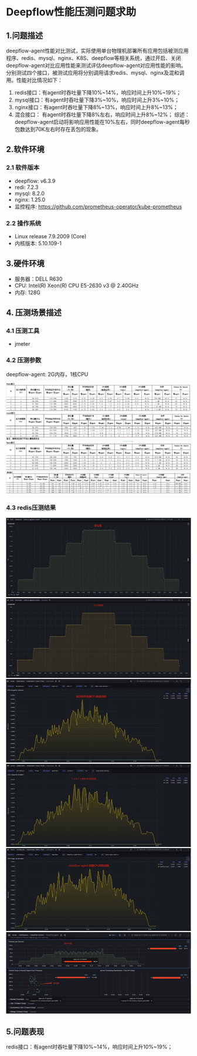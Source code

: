 # Deepflow性能压测问题求助

##  1.问题描述
deepflow-agent性能对比测试，实际使用单台物理机部署所有应用包括被测应用程序、redis、mysql、nginx、K8S、deepflow等相关系统，通过开启、关闭deepflow-agent对比应用性能来测试评估deepflow-agent对应用性能的影响。分别测试四个接口，被测试应用将分别调用请求redis、mysql、nginx及混和调用。性能对比情况如下：
1. redis接口：有agent时吞吐量下降10%~14%，响应时间上升10%~19%；
2. mysql接口：有agent时吞吐量下降3%~10%，响应时间上升3%~10%；
3. nginx接口：有agent时吞吐量下降8%~13%，响应时间上升8%~13%；
4. 混合接口： 有agent时吞吐量下降8%左右，响应时间上升8%~12%；
   综述：deepflow-agent启动将影响应用性能在10%左右，同时deepflow-agent每秒包数达到70K左右时存在丢包的现象。

## 2.软件环境

### 2.1 软件版本
- deepflow: v6.3.9
- redi: 7.2.3
- mysql: 8.2.0
- nginx: 1.25.0
- 监控程序: https://github.com/prometheus-operator/kube-prometheus
### 2.2 操作系统
- Linux release 7.9.2009 (Core)
- 内核版本: 5.10.109-1
## 3.硬件环境
- 服务器：DELL R630
- CPU: Intel(R) Xeon(R) CPU E5-2630 v3 @ 2.40GHz
- 内存: 128G

## 4. 压测场景描述

### 4.1 压测工具
- jmeter

### 4.2 压测参数
deepflow-agent: 2G内存，1核CPU

![](./images/redis_result.png "")
![](./images/mysql_result.png "")
![](./images/nginx_result.png "")
![](./images/mix_result.png "")

### 4.3 redis压测结果
![](./images/redis_qps.png "")
![](./images/redis_threads.png "")
![](./images/main_redis_cpu.png "")
![](./images/redis_cpu.png "")
![](./images/deepflow_agent_redis_cpu.png "")
![](./images/deepflow_agent_ebpf_packets.png "")

## 5.问题表现
redis接口：有agent时吞吐量下降10%~14%，响应时间上升10%~19%；

